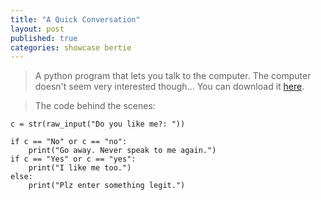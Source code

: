 ```yaml
---
title: "A Quick Conversation"
layout: post
published: true
categories: showcase bertie
---
```


> A python program that lets you talk to the computer. The computer doesn't seem very interested though...
> You can download it [here](/files/showcase/Bertie/a-quick-conversation.py).

> The code behind the scenes:

    c = str(raw_input("Do you like me?: "))
    
    if c == "No" or c == "no":
        print("Go away. Never speak to me again.")
    if c == "Yes" or c == "yes":
        print("I like me too.")
    else:
        print("Plz enter something legit.")


